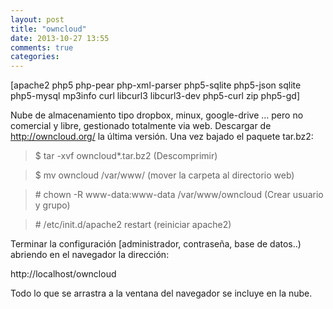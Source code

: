 ```yaml
---
layout: post
title: "owncloud"
date: 2013-10-27 13:55
comments: true
categories: 
---
```

[apache2 php5 php-pear php-xml-parser php5-sqlite php5-json sqlite php5-mysql mp3info curl libcurl3 libcurl3-dev php5-curl zip php5-gd]

Nube de almacenamiento tipo dropbox, minux, google-drive ... pero no comercial y libre, gestionado totalmente via web. Descargar de http://owncloud.org/ la última versión. Una vez bajado el paquete tar.bz2:

>$ tar -xvf owncloud*.tar.bz2 (Descomprimir)

>$ mv owncloud /var/www/ (mover la carpeta al directorio web)

>\# chown -R www-data:www-data /var/www/owncloud (Crear usuario y grupo)

>\# /etc/init.d/apache2 restart (reiniciar apache2)

Terminar la configuración [administrador, contraseña, base de datos..) abriendo en el navegador la dirección:

http://localhost/owncloud

Todo lo que se arrastra a la ventana del navegador se incluye en la nube.

